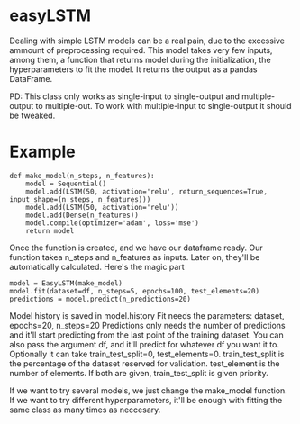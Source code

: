 # easyLSTM

Dealing with simple LSTM models can be a real pain, due to the excessive ammount of preprocessing required.
This model takes very few inputs, among them, a function that returns model during the initialization, the hyperparameters to fit the model. It returns the output as a pandas DataFrame.

PD: This class only works as single-input to single-output and multiple-output to multiple-out. To work with multiple-input to single-output it should be tweaked.

# Example

```
def make_model(n_steps, n_features):
    model = Sequential()
    model.add(LSTM(50, activation='relu', return_sequences=True, input_shape=(n_steps, n_features)))
    model.add(LSTM(50, activation='relu'))
    model.add(Dense(n_features))
    model.compile(optimizer='adam', loss='mse')
    return model
```
Once the function is created, and we have our dataframe ready. Our function takea n_steps and n_features as inputs. Later on, they'll be automatically calculated.
Here's the magic part

```
model = EasyLSTM(make_model)
model.fit(dataset=df, n_steps=5, epochs=100, test_elements=20)
predictions = model.predict(n_predictions=20)
```

Model history is saved in model.history
Fit needs the parameters: dataset, epochs=20, n_steps=20
Predictions only needs the number of predictions and it'll start predicting from the last point of the training dataset. You can also pass the argument df, and it'll predict for whatever df you want it to.
Optionally it can take train_test_split=0, test_elements=0. train_test_split is the percentage of the dataset
reserved for validation. test_element is the number of elements. If both are given, train_test_split is given priority.

If we want to try several models, we just change the make_model function. If we want to try different hyperparameters, it'll be enough with fitting the same class as many times as neccesary. 
